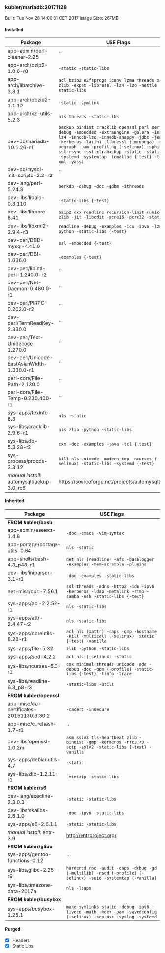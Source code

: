 ### kubler/mariadb:20171128

Built: Tue Nov 28 14:00:31 CET 2017
Image Size: 267MB

#### Installed
Package | USE Flags
--------|----------
app-admin/perl-cleaner-2.25 | ``
app-arch/bzip2-1.0.6-r8 | `-static -static-libs`
app-arch/libarchive-3.3.1 | `acl bzip2 e2fsprogs iconv lzma threads xattr zlib -expat -libressl -lz4 -lzo -nettle -static-libs`
app-arch/pbzip2-1.1.12 | `-static -symlink`
app-arch/xz-utils-5.2.3 | `nls threads -static-libs`
dev-db/mariadb-10.1.26-r1 | `backup bindist cracklib openssl perl server -debug -embedded -extraengine -galera -innodb-lz4 -innodb-lzo -innodb-snappy -jdbc -jemalloc -kerberos -latin1 -libressl (-mroonga) -odbc -oqgraph -pam -profiling (-selinux) -sphinx -sst-rsync -sst-xtrabackup -static -static-libs -systemd -systemtap -tcmalloc {-test} -tokudb -xml -yassl`
dev-db/mysql-init-scripts-2.2-r2 | ``
dev-lang/perl-5.24.3 | `berkdb -debug -doc -gdbm -ithreads`
dev-libs/libaio-0.3.110 | `-static-libs {-test}`
dev-libs/libpcre-8.41 | `bzip2 cxx readline recursion-limit (unicode) zlib -jit -libedit -pcre16 -pcre32 -static-libs`
dev-libs/libxml2-2.9.4-r3 | `readline -debug -examples -icu -ipv6 -lzma -python -static-libs {-test}`
dev-perl/DBD-mysql-4.41.0 | `ssl -embedded {-test}`
dev-perl/DBI-1.636.0 | `-examples {-test}`
dev-perl/libintl-perl-1.240.0-r2 | ``
dev-perl/Net-Daemon-0.480.0-r1 | ``
dev-perl/PlRPC-0.202.0-r2 | ``
dev-perl/TermReadKey-2.330.0 | ``
dev-perl/Text-Unidecode-1.270.0 | ``
dev-perl/Unicode-EastAsianWidth-1.330.0-r1 | ``
perl-core/File-Path-2.130.0 | ``
perl-core/File-Temp-0.230.400-r1 | ``
sys-apps/texinfo-6.3 | `nls -static`
sys-libs/cracklib-2.9.6-r1 | `nls zlib -python -static-libs`
sys-libs/db-5.3.28-r2 | `cxx -doc -examples -java -tcl {-test}`
sys-process/procps-3.3.12 | `kill nls unicode -modern-top -ncurses (-selinux) -static-libs -systemd {-test}`
*manual install*: automysqlbackup-3.0_rc6 | https://sourceforge.net/projects/automysqlbackup/
#### Inherited
Package | USE Flags
--------|----------
**FROM kubler/bash** |
app-admin/eselect-1.4.8 | `-doc -emacs -vim-syntax`
app-portage/portage-utils-0.64 | `nls -static`
app-shells/bash-4.3_p48-r1 | `net nls (readline) -afs -bashlogger -examples -mem-scramble -plugins`
dev-libs/iniparser-3.1-r1 | `-doc -examples -static-libs`
net-misc/curl-7.56.1 | `ssl threads -adns -http2 -idn -ipv6 -kerberos -ldap -metalink -rtmp -samba -ssh -static-libs {-test}`
sys-apps/acl-2.2.52-r1 | `nls -static-libs`
sys-apps/attr-2.4.47-r2 | `nls -static-libs`
sys-apps/coreutils-8.28-r1 | `acl nls (xattr) -caps -gmp -hostname -kill -multicall (-selinux) -static {-test} -vanilla`
sys-apps/file-5.32 | `zlib -python -static-libs`
sys-apps/sed-4.2.2 | `acl nls (-selinux) -static`
sys-libs/ncurses-6.0-r1 | `cxx minimal threads unicode -ada -debug -doc -gpm (-profile) -static-libs {-test} -tinfo -trace`
sys-libs/readline-6.3_p8-r3 | `-static-libs -utils`
**FROM kubler/openssl** |
app-misc/ca-certificates-20161130.3.30.2 | `-cacert -insecure`
app-misc/c_rehash-1.7-r1 | ``
dev-libs/openssl-1.0.2m | `asm sslv3 tls-heartbeat zlib -bindist -gmp -kerberos -rfc3779 -sctp -sslv2 -static-libs {-test} -vanilla`
sys-apps/debianutils-4.7 | `-static`
sys-libs/zlib-1.2.11-r1 | `-minizip -static-libs`
**FROM kubler/s6** |
dev-lang/execline-2.3.0.3 | `-static -static-libs`
dev-libs/skalibs-2.6.1.0 | `-doc -ipv6 -static-libs`
sys-apps/s6-2.6.1.1 | `-static -static-libs`
*manual install*: entr-3.9 | http://entrproject.org/
**FROM kubler/glibc** |
sys-apps/gentoo-functions-0.12 | ``
sys-libs/glibc-2.25-r9 | `hardened rpc -audit -caps -debug -gd (-multilib) -nscd (-profile) (-selinux) -suid -systemtap (-vanilla)`
sys-libs/timezone-data-2017a | `nls -leaps`
**FROM kubler/busybox** |
sys-apps/busybox-1.25.1 | `make-symlinks static -debug -ipv6 -livecd -math -mdev -pam -savedconfig (-selinux) -sep-usr -syslog -systemd`
#### Purged
- [x] Headers
- [x] Static Libs
